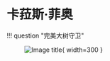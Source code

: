# **卡菈斯·菲奥**
!!! question "完美大树守卫"
    <figure markdown="span">
        ![Image title](./Image/Guard.png){ width=300 }
    </figure>
    